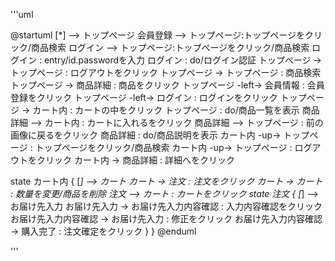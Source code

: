 '''uml

@startuml
[*] --> トップページ 
会員登録 --> トップページ:トップページをクリック/商品検索
ログイン --> トップページ:トップページをクリック/商品検索
ログイン : entry/id.passwordを入力
ログイン : do/ログイン認証
トップページ -> トップページ : ログアウトをクリック
トップページ -> トップページ : 商品検索
トップページ -> 商品詳細 : 商品をクリック
トップページ -left-> 会員情報 : 会員登録をクリック
トップページ -left-> ログイン : ログインをクリック
トップページ -> カート内 : カートの中をクリック
トップページ : do/商品一覧を表示
商品詳細 --> カート内 : カートに入れるをクリック
商品詳細 --> トップページ : 前の画像に戻るをクリック
商品詳細 : do/商品説明を表示
カート内 -up-> トップページ : トップページをクリック/商品検索
カート内 -up-> トップページ : ログアウトをクリック
カート内 -> 商品詳細 : 詳細へをクリック

state カート内 {
[*] --> カート
カート -> 注文 : 注文をクリック
カート -> カート : 数量を変更/商品を削除
注文 --> カート : カートをクリック
  state 注文 {
  [*] --> お届け先入力
  お届け先入力 -> お届け先入力内容確認 : 入力内容確認をクリック
  お届け先入力内容確認 -> お届け先入力 : 修正をクリック
  お届け先入力内容確認 -> 購入完了 : 注文確定をクリック
  }
}
@enduml

'''
